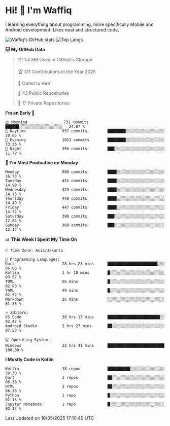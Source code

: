 
# Hi! 👋 I'm Waffiq

I learning everything about programming, more specifically Mobile and Android development. Likes neat and structured code.

<!-- Get to know more about me?

<a href="https://www.linkedin.com/in/waffiqaziz/"><img src="https://img.shields.io/static/v1?label=%20&message=LinkedIn&logo=linkedin&logoColor=white&color=0A66C2&style=for-the-badge" alt="LinkedIn"></a>
<a href="https://www.instagram.com/waffiqaziz/"><img src="https://img.shields.io/static/v1?label=%20&message=instagram&logo=instagram&logoColor=white&labelColor=%23E1306C&color=%23E1306C&style=for-the-badge" alt="Instagram"></a>
<a href="https://web.facebook.com/WaffiqAziz/"><img src="https://img.shields.io/static/v1?label=%20&message=Facebook&logo=facebook&logoColor=white&color=1877F2&style=for-the-badge" alt="Facebook"></a>
<a href="https://twitter.com/waffiqaziz"><img src="https://img.shields.io/static/v1?label=%20&message=X&logo=x&logoColor=white&color=000000&style=for-the-badge" alt="X"></a> -->

![Waffiq's GitHub stats](https://github-readme-stats-eight-theta.vercel.app/api?username=waffiqaziz&show_icons=true&include_all_commits=true&count_private=true&theme=dark)
![Top Langs](https://github-readme-stats.vercel.app/api/top-langs/?username=waffiqaziz&layout=compact&langs_count=8&theme=dark)

<!--START_SECTION:waka-->
**🐱 My GitHub Data** 

> 📦 1.4 MB Used in GitHub's Storage 
 > 
> 🏆 311 Contributions in the Year 2025
 > 
> 💼 Opted to Hire
 > 
> 📜 43 Public Repositories 
 > 
> 🔑 17 Private Repositories 
 > 
**I'm an Early 🐤** 

```text
🌞 Morning                731 commits         ██████░░░░░░░░░░░░░░░░░░░   24.07 % 
🌆 Daytime                937 commits         ████████░░░░░░░░░░░░░░░░░   30.85 % 
🌃 Evening                1013 commits        ████████░░░░░░░░░░░░░░░░░   33.36 % 
🌙 Night                  356 commits         ███░░░░░░░░░░░░░░░░░░░░░░   11.72 % 
```
📅 **I'm Most Productive on Monday** 

```text
Monday                   508 commits         ████░░░░░░░░░░░░░░░░░░░░░   16.73 % 
Tuesday                  455 commits         ████░░░░░░░░░░░░░░░░░░░░░   14.98 % 
Wednesday                429 commits         ████░░░░░░░░░░░░░░░░░░░░░   14.13 % 
Thursday                 440 commits         ████░░░░░░░░░░░░░░░░░░░░░   14.49 % 
Friday                   447 commits         ████░░░░░░░░░░░░░░░░░░░░░   14.72 % 
Saturday                 390 commits         ███░░░░░░░░░░░░░░░░░░░░░░   12.84 % 
Sunday                   368 commits         ███░░░░░░░░░░░░░░░░░░░░░░   12.12 % 
```


📊 **This Week I Spent My Time On** 

```text
🕑︎ Time Zone: Asia/Jakarta

💬 Programming Languages: 
Dart                     28 hrs 23 mins      ██████████████████████░░░   86.86 % 
Kotlin                   1 hr 10 mins        █░░░░░░░░░░░░░░░░░░░░░░░░   03.57 % 
TOML                     56 mins             █░░░░░░░░░░░░░░░░░░░░░░░░   02.88 % 
YAML                     49 mins             █░░░░░░░░░░░░░░░░░░░░░░░░   02.52 % 
Markdown                 26 mins             ░░░░░░░░░░░░░░░░░░░░░░░░░   01.35 % 

🔥 Editors: 
VS Code                  30 hrs 13 mins      ███████████████████████░░   92.47 % 
Android Studio           2 hrs 27 mins       ██░░░░░░░░░░░░░░░░░░░░░░░   07.53 % 

💻 Operating System: 
Windows                  32 hrs 41 mins      █████████████████████████   100.00 % 
```

**I Mostly Code in Kotlin** 

```text
Kotlin                   18 repos            ██████████░░░░░░░░░░░░░░░   38.30 % 
Dart                     3 repos             ██░░░░░░░░░░░░░░░░░░░░░░░   06.38 % 
HTML                     3 repos             ██░░░░░░░░░░░░░░░░░░░░░░░   06.38 % 
Python                   1 repo              █░░░░░░░░░░░░░░░░░░░░░░░░   02.13 % 
Jupyter Notebook         1 repo              █░░░░░░░░░░░░░░░░░░░░░░░░   02.13 % 
```




 Last Updated on 10/05/2025 17:10:49 UTC
<!--END_SECTION:waka-->
